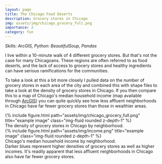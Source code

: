 ```yaml
---
layout: page
title: The Chicago Food Deserts
description: Grocery stores in Chicago
img: assets/img/chicago_grocery_full.png
importance: 2
category: fun
---
```


<em> Skills: ArcGIS, Python: BeautifulSoup, Pandas </em>

I live within a 10-minute walk of 4 different grocery stores. But that's not the case for many Chicagoans. These regions are often referred to as food deserts, and the lack of access to grocery stores and healthy ingredients can have serious ramifications for the communities. 

To take a look at this a bit more closely I pulled data on the number of grocery stores in each area of the city and combined this with shape files to take a look at the density of grocery stores in Chicago. If you then compare this to a map of Chicago's median household income (map available through <a href="https://services3.arcgis.com/iuNbZYJOrAYBrPyC/arcgis/rest/services/Median_HH_Income_by_Census_Tract_Chicago_WFL1/FeatureServer">ArcGIS</a>) you can quite quickly see how less affluent neighborhoods in Chicago have far fewer grocery stores than those in wealthier areas.
<div class="row">
    <div class="col-sm-6 mt-3 mt-md-0">
        {% include figure.html path="assets/img/chicago_grocery_full.png" title="example image" class="img-fluid rounded z-depth-1" %}
        <div class="caption">
            The density of grocery stores in Chicago by neighborhood.
        </div>
    </div>
    <div class="col-sm-6 mt-3 mt-md-0">
        {% include figure.html path="assets/img/income.png" title="example image" class="img-fluid rounded z-depth-1" %}
        <div class="caption">
            Chicago's median household income by neighborhood.
        </div>
    </div>
    <div class="caption">
        Darker blues represent higher densities of grocery stores as well as higher incomes. It's readily apparent that less affluent neighborhoods in Chicago also have far fewer grocery stores.
</div>


